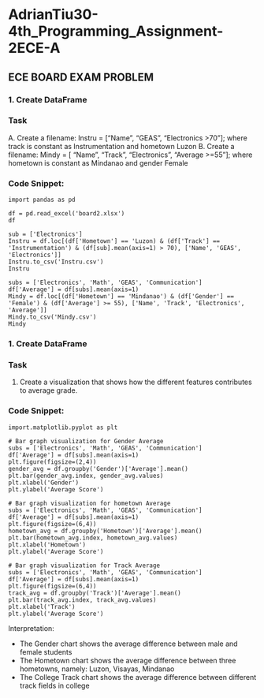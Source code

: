 # AdrianTiu30-4th_Programming_Assignment-2ECE-A

## ECE BOARD EXAM PROBLEM

### 1. Create DataFrame

### Task
A. Create a filename: Instru = [“Name”, “GEAS”, “Electronics >70”]; where track is constant as 
Instrumentation and hometown Luzon
B. Create a filename: Mindy = [ “Name”, “Track”, “Electronics”, “Average >=55”]; where hometown 
is constant as Mindanao and gender Female

### Code Snippet:
```
import pandas as pd

df = pd.read_excel('board2.xlsx')
df

sub = ['Electronics']
Instru = df.loc[(df['Hometown'] == 'Luzon) & (df['Track'] == 'Instrumentation') & (df[sub].mean(axis=1) > 70), ['Name', 'GEAS', 'Electronics']]
Instru.to_csv('Instru.csv')
Instru

subs = ['Electronics', 'Math', 'GEAS', 'Communication']
df['Average'] = df[subs].mean(axis=1)
Mindy = df.loc[(df['Hometown'] == 'Mindanao') & (df['Gender'] == 'Female') & (df['Average'] >= 55), ['Name', 'Track', 'Electronics', 'Average']]
Mindy.to_csv('Mindy.csv')
Mindy
```

### 1. Create DataFrame

### Task
1. Create a visualization that shows how the different features contributes to average grade.

### Code Snippet:
```
import.matplotlib.pyplot as plt

# Bar graph visualization for Gender Average
subs = ['Electronics', 'Math', 'GEAS', 'Communication']
df['Average'] = df[subs].mean(axis=1)
plt.figure(figsize=(2,4))
gender_avg = df.groupby('Gender')['Average'].mean()
plt.bar(gender_avg.index, gender_avg.values)
plt.xlabel('Gender')
plt.ylabel('Average Score')

# Bar graph visualization for hometown Average
subs = ['Electronics', 'Math', 'GEAS', 'Communication']
df['Average'] = df[subs].mean(axis=1)
plt.figure(figsize=(6,4))
hometown_avg = df.groupby('Hometown')['Average'].mean()
plt.bar(hometown_avg.index, hometown_avg.values)
plt.xlabel('Hometown')
plt.ylabel('Average Score')

# Bar graph visualization for Track Average
subs = ['Electronics', 'Math', 'GEAS', 'Communication']
df['Average'] = df[subs].mean(axis=1)
plt.figure(figsize=(6,4))
track_avg = df.groupby('Track')['Average'].mean()
plt.bar(track_avg.index, track_avg.values)
plt.xlabel('Track')
plt.ylabel('Average Score')
```

Interpretation:
- The Gender chart shows the average difference between male and female students
- The Hometown chart shows the average difference between three hometowns, namely: Luzon, Visayas, Mindanao
- The College Track chart shows the average difference between different track fields in college
